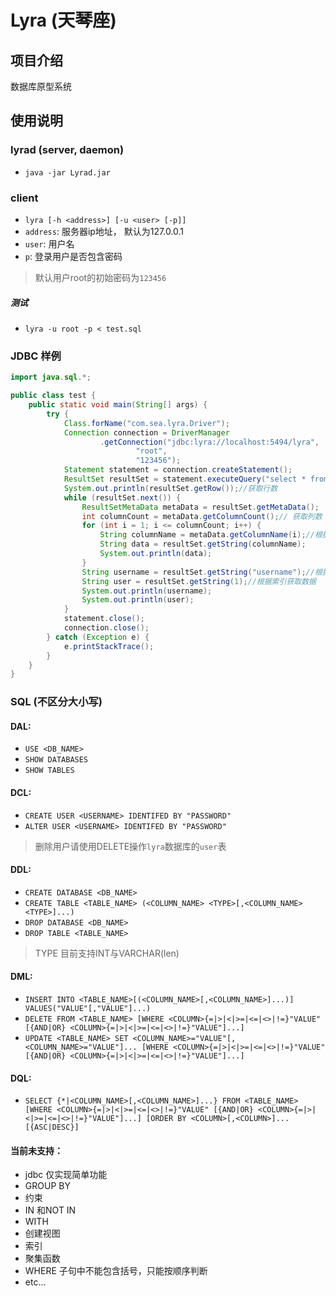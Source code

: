# Lyra (天琴座)

## 项目介绍

数据库原型系统

## 使用说明

### lyrad (server, daemon)

* `java -jar Lyrad.jar`

### client

* `lyra [-h <address>] [-u <user> [-p]] `
* `address`: 服务器ip地址， 默认为127.0.0.1
* `user`: 用户名
* `p`: 登录用户是否包含密码

> 默认用户root的初始密码为`123456`

##### 测试

* `lyra -u root -p < test.sql`

### JDBC 样例

```java
import java.sql.*;

public class test {
    public static void main(String[] args) {
        try {
            Class.forName("com.sea.lyra.Driver");
            Connection connection = DriverManager
                    .getConnection("jdbc:lyra://localhost:5494/lyra",
                            "root",
                            "123456");
            Statement statement = connection.createStatement();
            ResultSet resultSet = statement.executeQuery("select * from `user`");
            System.out.println(resultSet.getRow());//获取行数
            while (resultSet.next()) {
                ResultSetMetaData metaData = resultSet.getMetaData();
                int columnCount = metaData.getColumnCount();// 获取列数
                for (int i = 1; i <= columnCount; i++) {
                    String columnName = metaData.getColumnName(i);//根据索引获取列名
                    String data = resultSet.getString(columnName);
                    System.out.println(data);
                }
                String username = resultSet.getString("username");//根据列名获取数据
                String user = resultSet.getString(1);//根据索引获取数据
                System.out.println(username); 
                System.out.println(user);
            }
            statement.close();
            connection.close();
        } catch (Exception e) {
            e.printStackTrace();
        }
    }
}

```

### SQL (不区分大小写)

#### DAL:

* `USE <DB_NAME>`
* `SHOW DATABASES`
* `SHOW TABLES`

#### DCL:

* `CREATE USER <USERNAME> IDENTIFED BY "PASSWORD"`
* `ALTER USER <USERNAME> IDENTIFED BY "PASSWORD"`

> 删除用户请使用DELETE操作`lyra`数据库的`user`表

#### DDL:

* `CREATE DATABASE <DB_NAME>`
* `CREATE TABLE <TABLE_NAME> (<COLUMN_NAME> <TYPE>[,<COLUMN_NAME> <TYPE>]...)`
* `DROP DATABASE <DB_NAME>`
* `DROP TABLE <TABLE_NAME>`

> TYPE 目前支持INT与VARCHAR(len)

#### DML:

* `INSERT INTO <TABLE_NAME>[(<COLUMN_NAME>[,<COLUMN_NAME>]...)] VALUES("VALUE"[,"VALUE"]...)`
* `DELETE FROM <TABLE_NAME> [WHERE <COLUMN>{=|>|<|>=|<=|<>|!=}"VALUE" [{AND|OR} <COLUMN>{=|>|<|>=|<=|<>|!=}"VALUE"]...]`
* `UPDATE <TABLE_NAME> SET <COLUMN_NAME>="VALUE"[,<COLUMN_NAME>="VALUE"]... [WHERE <COLUMN>{=|>|<|>=|<=|<>|!=}"VALUE" [{AND|OR} <COLUMN>{=|>|<|>=|<=|<>|!=}"VALUE"]...]`

#### DQL:

* `SELECT {*|<COLUMN_NAME>[,<COLUMN_NAME>]...} FROM <TABLE_NAME> [WHERE <COLUMN>{=|>|<|>=|<=|<>|!=}"VALUE" [{AND|OR} <COLUMN>{=|>|<|>=|<=|<>|!=}"VALUE"]...] [ORDER BY <COLUMN>[,<COLUMN>]... [{ASC|DESC}]`

#### 当前未支持：

* jdbc 仅实现简单功能
* GROUP BY
* 约束
* IN 和NOT IN
* WITH
* 创建视图
* 索引
* 聚集函数
* WHERE 子句中不能包含括号，只能按顺序判断
* etc...